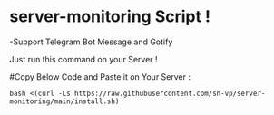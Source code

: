# server-monitoring Script !

-Support Telegram Bot Message and Gotify

Just run this command on your Server !

#Copy Below Code and Paste it on Your Server :
```
bash <(curl -Ls https://raw.githubusercontent.com/sh-vp/server-monitoring/main/install.sh)
```
